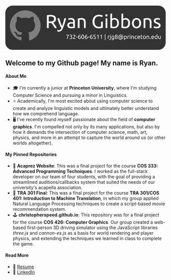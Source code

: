 <p align="center">
<img src="profile-rg.png" title="Profile Banner" align="center">
</p>

## Welcome to my Github page! My name is Ryan.
#### About Me
- 🎓 I'm currently a junior at **Princeton University**, where I'm studying Computer Science and pursuing a minor in Linguistics.
- ⭐️ Academically, I'm most excited about using computer science to create and analyze linguistic models and ultimately better understand how we comprehend language. 
- 🖥 I've recently found myself passionate about the field of **computer graphics**. I'm compelled not only by its many applications, but also by how it demands the intersection of computer science, math, art, physics, and more in an attempt to capture the world around us (or other worlds altogether).
#### My Pinned Repositories
- 🎵 **Acaprez Website**: This was a final project for the course **COS 333: Advanced Programming Techniques**. I worked as the full-stack developer on our team of four students, with the goal of providing a streamlined auditions/callbacks system that suited the needs of our university's acapella association.
- 🧠 **TRA 301 Final**: This was a final project for the course **TRA 301/COS 401: Introduction to Machine Translation**, in which my group applied Natural Language Processing techniques to create a script-based movie recommendation system.
- 🕹️ **christopherspeed.github.io**: This repository was for a final project for the course **COS 426: Computer Graphics**. Our group created a web-based first-person 3D driving simulator using the JavaScript libraries *three.js* and *cannon-es.js* as a basis for world rendering and player physics, and extending the techniques we learned in class to complete the game.
#### Read More
- 💬 <a href="1-7 Resume RG.pdf" download>Resume</a>
- 🤝 <a href="https://www.linkedin.com/in/ryanjamesgibbons/"> LinkedIn </a>


<!--
**Ryan-Gibbons/Ryan-Gibbons** is a ✨ _special_ ✨ repository because its `README.md` (this file) appears on your GitHub profile.

Here are some ideas to get you started:

- 🔭 I’m currently working on ...
- 🌱 I’m currently learning ...
- 👯 I’m looking to collaborate on ...
- 🤔 I’m looking for help with ...
- 💬 Ask me about ...
- 📫 How to reach me: ...
- 😄 Pronouns: ...
- ⚡ Fun fact: ...
-->
